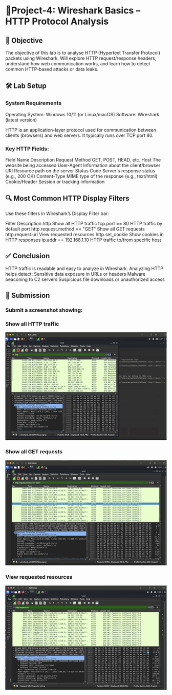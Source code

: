 

# 🚀Project-4: Wireshark Basics – HTTP Protocol Analysis

## 🎯 Objective
The objective of this lab is to analyse HTTP (Hypertext Transfer Protocol) packets using Wireshark. Will explore HTTP request/response headers, understand how web communication works, and learn how to detect common HTTP-based attacks or data leaks.



## 🛠️ Lab Setup

### System Requirements

Operating System: Windows 10/11 (or Linux/macOS)
Software: Wireshark (latest version)


HTTP is an application-layer protocol used for communication between clients (browsers) and web servers. It typically runs over TCP port 80.

### Key HTTP Fields:

Field Name	Description
Request Method	GET, POST, HEAD, etc.
Host	The website being accessed
User-Agent	Information about the client/browser
URI	Resource path on the server
Status Code	Server's response status (e.g., 200 OK)
Content-Type	MIME type of the response (e.g., text/html)
Cookie/Header	Session or tracking information


## 🔍 Most Common HTTP Display Filters

Use these filters in Wireshark’s Display Filter bar:

Filter	Description
http	Show all HTTP traffic
tcp.port == 80	HTTP traffic by default port
http.request.method == "GET"	Show all GET requests
http.request.uri	View requested resources
http.set_cookie	Show cookies in HTTP responses
ip.addr == 192.168.1.10	HTTP traffic to/from specific host


## ✅ Conclusion

HTTP traffic is readable and easy to analyze in Wireshark.
Analyzing HTTP helps detect:
Sensitive data exposure in URLs or headers
Malware beaconing to C2 servers
Suspicious file downloads or unauthorized access


## 📸 Submission

### Submit a screenshot showing:

### Show all HTTP traffic
![image alt](https://github.com/sachinpatil-soc/30-Day-SOC-Analyst-Challenge-2025/blob/30c278d9bc2835a98fe922f6b18ca18942d3663e/http.png)

### Show all GET requests
![image alt](https://github.com/sachinpatil-soc/30-Day-SOC-Analyst-Challenge-2025/blob/30c278d9bc2835a98fe922f6b18ca18942d3663e/get-request.png)

### View requested resources
![image alt](https://github.com/sachinpatil-soc/30-Day-SOC-Analyst-Challenge-2025/blob/30c278d9bc2835a98fe922f6b18ca18942d3663e/view-request.png)